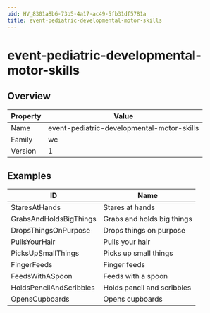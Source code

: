 ```yaml
---
uid: HV_8301a8b6-73b5-4a17-ac49-5fb31df5781a
title: event-pediatric-developmental-motor-skills
---
```


# event-pediatric-developmental-motor-skills

## Overview

Property|Value
---|--- 
Name|event-pediatric-developmental-motor-skills 
Family|wc 
Version|1

## Examples

ID|Name
---|--- 
StaresAtHands|Stares at hands 
GrabsAndHoldsBigThings|Grabs and holds big things 
DropsThingsOnPurpose|Drops things on purpose 
PullsYourHair|Pulls your hair 
PicksUpSmallThings|Picks up small things 
FingerFeeds|Finger feeds 
FeedsWithASpoon|Feeds with a spoon 
HoldsPencilAndScribbles|Holds pencil and scribbles 
OpensCupboards|Opens cupboards